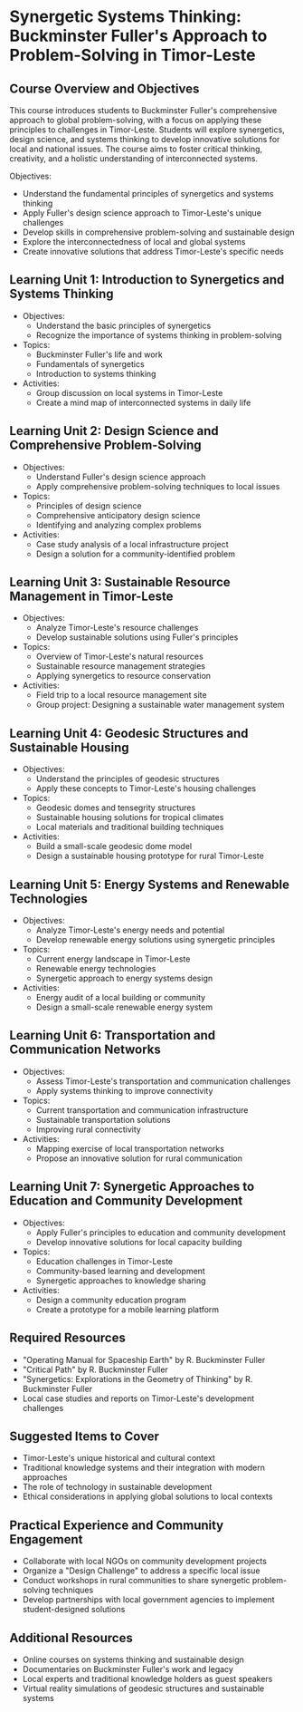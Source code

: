 # Synergetic Systems Thinking: Buckminster Fuller's Approach to Problem-Solving in Timor-Leste

## Course Overview and Objectives

This course introduces students to Buckminster Fuller's comprehensive approach to global problem-solving, with a focus on applying these principles to challenges in Timor-Leste. Students will explore synergetics, design science, and systems thinking to develop innovative solutions for local and national issues. The course aims to foster critical thinking, creativity, and a holistic understanding of interconnected systems.

Objectives:
- Understand the fundamental principles of synergetics and systems thinking
- Apply Fuller's design science approach to Timor-Leste's unique challenges
- Develop skills in comprehensive problem-solving and sustainable design
- Explore the interconnectedness of local and global systems
- Create innovative solutions that address Timor-Leste's specific needs

## Learning Unit 1: Introduction to Synergetics and Systems Thinking
- Objectives:
  * Understand the basic principles of synergetics
  * Recognize the importance of systems thinking in problem-solving
- Topics:
  * Buckminster Fuller's life and work
  * Fundamentals of synergetics
  * Introduction to systems thinking
- Activities:
  * Group discussion on local systems in Timor-Leste
  * Create a mind map of interconnected systems in daily life

## Learning Unit 2: Design Science and Comprehensive Problem-Solving
- Objectives:
  * Understand Fuller's design science approach
  * Apply comprehensive problem-solving techniques to local issues
- Topics:
  * Principles of design science
  * Comprehensive anticipatory design science
  * Identifying and analyzing complex problems
- Activities:
  * Case study analysis of a local infrastructure project
  * Design a solution for a community-identified problem

## Learning Unit 3: Sustainable Resource Management in Timor-Leste
- Objectives:
  * Analyze Timor-Leste's resource challenges
  * Develop sustainable solutions using Fuller's principles
- Topics:
  * Overview of Timor-Leste's natural resources
  * Sustainable resource management strategies
  * Applying synergetics to resource conservation
- Activities:
  * Field trip to a local resource management site
  * Group project: Designing a sustainable water management system

## Learning Unit 4: Geodesic Structures and Sustainable Housing
- Objectives:
  * Understand the principles of geodesic structures
  * Apply these concepts to Timor-Leste's housing challenges
- Topics:
  * Geodesic domes and tensegrity structures
  * Sustainable housing solutions for tropical climates
  * Local materials and traditional building techniques
- Activities:
  * Build a small-scale geodesic dome model
  * Design a sustainable housing prototype for rural Timor-Leste

## Learning Unit 5: Energy Systems and Renewable Technologies
- Objectives:
  * Analyze Timor-Leste's energy needs and potential
  * Develop renewable energy solutions using synergetic principles
- Topics:
  * Current energy landscape in Timor-Leste
  * Renewable energy technologies
  * Synergetic approach to energy systems design
- Activities:
  * Energy audit of a local building or community
  * Design a small-scale renewable energy system

## Learning Unit 6: Transportation and Communication Networks
- Objectives:
  * Assess Timor-Leste's transportation and communication challenges
  * Apply systems thinking to improve connectivity
- Topics:
  * Current transportation and communication infrastructure
  * Sustainable transportation solutions
  * Improving rural connectivity
- Activities:
  * Mapping exercise of local transportation networks
  * Propose an innovative solution for rural communication

## Learning Unit 7: Synergetic Approaches to Education and Community Development
- Objectives:
  * Apply Fuller's principles to education and community development
  * Develop innovative solutions for local capacity building
- Topics:
  * Education challenges in Timor-Leste
  * Community-based learning and development
  * Synergetic approaches to knowledge sharing
- Activities:
  * Design a community education program
  * Create a prototype for a mobile learning platform

## Required Resources
- "Operating Manual for Spaceship Earth" by R. Buckminster Fuller
- "Critical Path" by R. Buckminster Fuller
- "Synergetics: Explorations in the Geometry of Thinking" by R. Buckminster Fuller
- Local case studies and reports on Timor-Leste's development challenges

## Suggested Items to Cover
- Timor-Leste's unique historical and cultural context
- Traditional knowledge systems and their integration with modern approaches
- The role of technology in sustainable development
- Ethical considerations in applying global solutions to local contexts

## Practical Experience and Community Engagement
- Collaborate with local NGOs on community development projects
- Organize a "Design Challenge" to address a specific local issue
- Conduct workshops in rural communities to share synergetic problem-solving techniques
- Develop partnerships with local government agencies to implement student-designed solutions

## Additional Resources
- Online courses on systems thinking and sustainable design
- Documentaries on Buckminster Fuller's work and legacy
- Local experts and traditional knowledge holders as guest speakers
- Virtual reality simulations of geodesic structures and sustainable systems